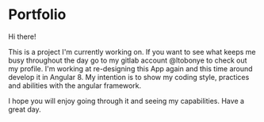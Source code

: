 # Portfolio
Hi there!

This is a project I'm currently working on. If you want to see what keeps me busy throughout the day go to my gitlab account @ltobonye to check out my profile. 
I'm working at re-designing this App again and this time around develop it in Angular 8. My intention is to show my coding style, practices and abilities with the angular framework. 

I hope you will enjoy going through it and seeing my capabilities. Have a great day.
